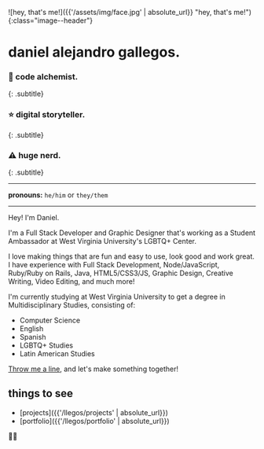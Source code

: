 ![hey, that's me!]({{'/assets/img/face.jpg' | absolute_url}} "hey, that's me!"){:class="image--header"}

# daniel alejandro gallegos.

### 🔮 code alchemist. 
{: .subtitle}
### ⭐ digital storyteller. 
{: .subtitle}
### ⚠️ huge nerd.
{: .subtitle}

---

**pronouns:** `he/him` or `they/them`

---

Hey! I'm Daniel.

I'm a Full Stack Developer and Graphic Designer that's working as a Student Ambassador at West Virginia University's LGBTQ+ Center. 

I love making things that are fun and easy to use, look good and work great. I have experience with Full Stack Development, Node/JavaScript, Ruby/Ruby on Rails, Java, HTML5/CSS3/JS, Graphic Design, Creative Writing, Video Editing, and much more!

I'm currently studying at West Virginia University to get a degree in Multidisciplinary Studies, consisting of:

* Computer Science
* English
* Spanish
* LGBTQ+ Studies
* Latin American Studies


<a href='ma&#105;&#108;t&#111;&#58;dani&#101;&#37;&#54;C%4&#48;t&#97;&#99;%&#54;F%77%&#54;F&#108;%66&#46;net'>Throw me a line</a>, and let's make something together!

## things to see
* [projects]({{'/llegos/projects' | absolute_url}})
* [portfolio]({{'/llegos/portfolio' | absolute_url}})

🏳‍🌈